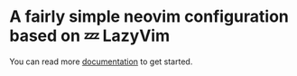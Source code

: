 # A fairly simple neovim configuration based on 💤 LazyVim

You can read more [documentation](https://lazyvim.github.io/installation) to get started.
